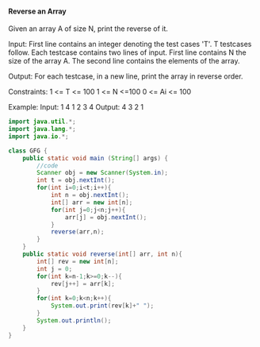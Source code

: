 ####  Reverse an Array 
Given an array A of size N, print the reverse of it.

Input:
First line contains an integer denoting the test cases 'T'. T testcases follow. Each testcase contains two lines of input. First line contains N the size of the array A. The second line contains the elements of the array.

Output:
For each testcase, in a new line, print the array in reverse order.

Constraints:
1 <= T <= 100
1 <= N <=100
0 <= Ai <= 100

Example:
Input:
1
4
1 2 3 4
Output:
4 3 2 1
```java
import java.util.*;
import java.lang.*;
import java.io.*;

class GFG {
	public static void main (String[] args) {
		//code
		Scanner obj = new Scanner(System.in);
		int t = obj.nextInt();
		for(int i=0;i<t;i++){
		    int n = obj.nextInt();
		    int[] arr = new int[n];
		    for(int j=0;j<n;j++){
		        arr[j] = obj.nextInt();
		    }
		    reverse(arr,n);
		}
	}
	public static void reverse(int[] arr, int n){
	    int[] rev = new int[n];
	    int j = 0;
	    for(int k=n-1;k>=0;k--){
	        rev[j++] = arr[k];
	    }
	    for(int k=0;k<n;k++){
	        System.out.print(rev[k]+" ");
	    }
	    System.out.println();
	}
}
```
